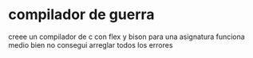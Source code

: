 # compilador de guerra
creee un compilador de c con flex y bison para una asignatura funciona medio bien no consegui arreglar todos los errores
